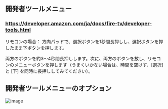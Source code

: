 ## 開発者ツールメニュー
### https://developer.amazon.com/ja/docs/fire-tv/developer-tools.html
リモコンの場合： 方向パッドで、選択ボタンを1秒間長押しし、選択ボタンを押したまま下ボタンを押します。

両方のボタンを約3〜4秒間長押しします。次に、両方のボタンを放し、リモコンのメニューボタンを押します（うまくいかない場合は、時間を空けず、[選択] と [下] を同時に長押ししてみてください）。

## 開発者ツールメニューのオプション
![image](https://github.com/user-attachments/assets/4d212317-f2ce-49c4-ab53-206f5b48475a)
